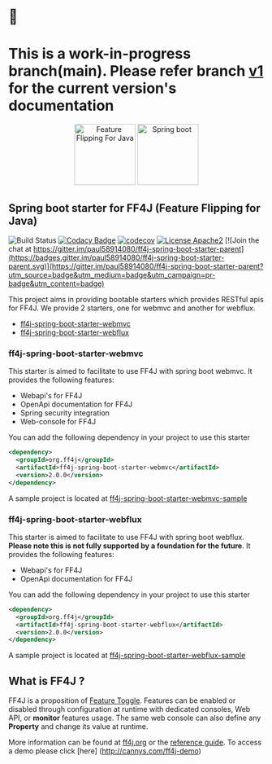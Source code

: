 # :mega:
<h1>
This is a <b>work-in-progress</b> branch(main). Please refer branch <a href='https://github.com/ff4j/ff4j-spring-boot-starter-parent/tree/v1'>v1</a> for the current version's documentation
</h1>

<p align="center">
<img src="https://github.com/ff4j/ff4j-spring-boot-starter-parent/blob/main/images/ff4j.png?raw=true" alt="Feature Flipping For Java" height="120px" />
<img src="https://github.com/ff4j/ff4j-spring-boot-starter-parent/blob/main/images/spring-boot.png?raw=true" alt="Spring boot" height="120px" />
</p>

## Spring boot starter for FF4J (Feature Flipping for Java)

![Build Status](https://github.com/ff4j/ff4j-spring-boot-starter-parent/actions/workflows/build_workflow.yml/badge.svg?branch=main)
[![Codacy Badge](https://app.codacy.com/project/badge/Grade/e6fc893a940e44f18ade46d2d13036bf)](https://app.codacy.com/gh/ff4j/ff4j-spring-boot-starter-parent/dashboard?utm_source=gh&utm_medium=referral&utm_content=&utm_campaign=Badge_grade) 
[![codecov](https://codecov.io/gh/ff4j/ff4j-spring-boot-starter-parent/branch/main/graph/badge.svg?token=P37n0ZwhlR)](https://codecov.io/gh/ff4j/ff4j-spring-boot-starter-parent) 
[![License Apache2](http://img.shields.io/badge/license-APACHE2-blue.svg)](https://www.apache.org/licenses/LICENSE-2.0.html) 
[![Join the chat at https://gitter.im/paul58914080/ff4j-spring-boot-starter-parent](https://badges.gitter.im/paul58914080/ff4j-spring-boot-starter-parent.svg)](https://gitter.im/paul58914080/ff4j-spring-boot-starter-parent?utm_source=badge&utm_medium=badge&utm_campaign=pr-badge&utm_content=badge) 


This project aims in providing bootable starters which provides RESTful apis for FF4J. We provide 2 starters, one for webmvc and another for webflux.
- [ff4j-spring-boot-starter-webmvc](#ff4j-spring-boot-starter-webmvc)
- [ff4j-spring-boot-starter-webflux](#ff4j-spring-boot-starter-webflux)

### ff4j-spring-boot-starter-webmvc

This starter is aimed to facilitate to use FF4J with spring boot webmvc. It provides the following features:
- Webapi's for FF4J
- OpenApi documentation for FF4J
- Spring security integration
- Web-console for FF4J

You can add the following dependency in your project to use this starter

```xml
<dependency>
  <groupId>org.ff4j</groupId>
  <artifactId>ff4j-spring-boot-starter-webmvc</artifactId>
  <version>2.0.0</version>
</dependency>
```

A sample project is located at [ff4j-spring-boot-starter-webmvc-sample](https://github.com/ff4j/ff4j-samples/tree/master/ff4j-spring-boot-samples/ff4j-spring-boot-starter-webmvc-sample)

### ff4j-spring-boot-starter-webflux

This starter is aimed to facilitate to use FF4J with spring boot webflux. **Please note this is not fully supported by a foundation for the future**. It provides the following features:
- Webapi's for FF4J
- OpenApi documentation for FF4J

You can add the following dependency in your project to use this starter

```xml
<dependency>
  <groupId>org.ff4j</groupId>
  <artifactId>ff4j-spring-boot-starter-webflux</artifactId>
  <version>2.0.0</version>
</dependency>
```

A sample project is located at [ff4j-spring-boot-starter-webflux-sample](https://github.com/ff4j/ff4j-samples/tree/master/ff4j-spring-boot-samples/ff4j-spring-boot-starter-webflux-sample)

## What is FF4J ?

FF4J is a proposition of [Feature Toggle](http://martinfowler.com/bliki/FeatureToggle.html). 
Features can be enabled or disabled through configuration at runtime with dedicated consoles, Web API, or __monitor__ features usage. The same web console can also define any __Property__ and change its value at runtime.

More information can be found at [ff4j.org](http://ff4j.org) or the [reference guide](https://github.com/clun/ff4j-extra/raw/master/ff4j-reference-guide-1.3.pdf). To access a demo please click [here] (http://cannys.com/ff4j-demo)
